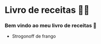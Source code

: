 # Livro de receitas :man_cook:

###  **Bem vindo ao meu livro de receitas :book:**

- Strogonoff de frango

  



